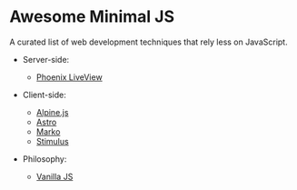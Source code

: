 # Awesome Minimal JS

A curated list of web development techniques that rely less on JavaScript.

- Server-side:

  - [Phoenix LiveView](https://github.com/phoenixframework/phoenix_live_view)

- Client-side:

  - [Alpine.js](https://alpinejs.dev)
  - [Astro](https://astro.build)
  - [Marko](https://markojs.com)
  - [Stimulus](https://stimulus.hotwire.dev)

- Philosophy:

  - [Vanilla JS](http://vanilla-js.com)
